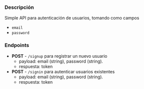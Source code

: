 ### Descripción
Simple API para autenticación de usuarios, tomando como campos
- `email`
- `password`

### Endpoints
- **POST** - `/signup` para registrar un nuevo usuario
  - payload: email (string), password (string).
  - respuesta: token
- **POST** - `/signin` para autenticar usuarios existentes
  - payload: email (string), password (string).
  - respuesta: token
